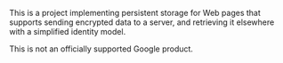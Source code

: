 This is a project implementing persistent storage for Web pages that supports
sending encrypted data to a server, and retrieving it elsewhere with a
simplified identity model.

This is not an officially supported Google product.
